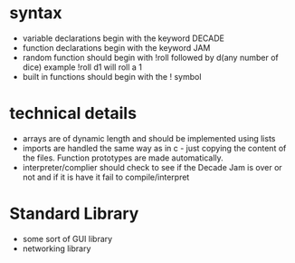 
# syntax

- variable declarations begin with the keyword DECADE
- function declarations begin with the keyword JAM
- random function should begin with !roll followed by d(any number of dice) example !roll d1 will roll a 1
- built in functions should begin with the ! symbol

# technical details

- arrays are of dynamic length and should be implemented using lists
- imports are handled the same way as in c - just copying the content of the files. Function prototypes are made automatically.
- interpreter/complier should check to see if the Decade Jam is over or not and if it is have it fail to compile/interpret


# Standard Library
- some sort of GUI library
- networking library
